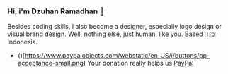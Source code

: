 ### Hi, i'm Dzuhan Ramadhan 👋


Besides coding skills, I also become a designer, especially logo design or visual brand design. Well, nothing else, just human, like you. Based 🇮🇩 Indonesia.

* ()[https://www.paypalobjects.com/webstatic/en_US/i/buttons/pp-acceptance-small.png] Your donation really helps us [PayPal](https://paypal.me/dzuhanramadhan)
